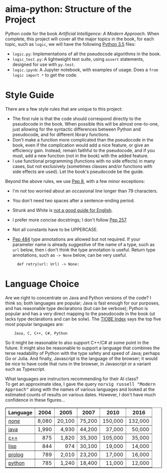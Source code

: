 # aima-python: Structure of the Project

Python code for the book *Artificial Intelligence: A Modern Approach.* 
When complete, this project will cover all the major topics in the book, for each topic, such as `logic`, we will have the following [Python 3.5](https://www.python.org/downloads/release/python-350/) files:

- `logic.py`: Implementations of all the pseudocode algorithms in the book. 
- `logic_test.py`: A lightweight test suite, using `assert` statements, designed for use with `py.test`.
- `logic.ipynb`: A Jupyter notebook, with examples of usage. Does a `from logic import *` to get the code.

# Style Guide

There are a few style rules that are unique to this project:

- The first rule is that the code should correspond directly to the pseudocode in the book. When possible this will be almost one-to-one, just allowing for the syntactic differences between Python and pseudocode, and for different library functions.
- Don't make a function more complicated than the pseudocode in the book, even if the complication would add a nice feature, or give an efficiency gain. Instead, remain faithful to the pseudocode, and if you must, add a new function (not in the book) with the added feature.
- I use functional programming (functions with no side effects) in many cases, but not exclusively (sometimes classes and/or functions with side effects are used). Let the book's pseudocode be the guide. 

Beyond the above rules, we use [Pep 8](https://www.python.org/dev/peps/pep-0008), with a few minor exceptions:

- I'm not too worried about an occasional line longer than 79 characters. 
- You don't need two spaces after a sentence-ending period.
- Strunk and White is [not a good guide for English](http://chronicle.com/article/50-Years-of-Stupid-Grammar/25497).
- I prefer more concise docstrings; I don't follow [Pep 257](https://www.python.org/dev/peps/pep-0257/).
- Not all constants have to be UPPERCASE.
- [Pep 484](https://www.python.org/dev/peps/pep-0484/) type annotations are allowed but not required. If your
  parameter name is already suggestive of the name of a type, such as `url` below, then i don't think the type annotation is useful.
  Return type annotations, such as `-> None` below, can be very useful.

        def retry(url: Url) -> None: 

# Language Choice

Are we right to concentrate on Java and Python versions of the code? I think so; both languages are popular; Java is
fast enough for our purposes, and has reasonable type declarations (but can be verbose); Python is popular and has a very direct mapping to the pseudocode in the book (ut lacks type declarations and can be solw). The [TIOBE Index](http://www.tiobe.com/tiobe_index) says the top five most popular languages are:

        Java, C, C++, C#, Python
        
So it might be reasonable to also support C++/C# at some point in the future. It might also be reasonable to support a language that combines the terse readability of Python with the type safety and speed of Java; perhaps Go or Julia. And finally, Javascript is the language of the browser; it would be nice to have code that runs in the browser, in Javascript or a variant such as Typescript.

What languages are instructors recommending for their AI class?  
To get an approximate idea, I gave the query <tt>norvig russell "Modern Approach"</tt> along with
the names of various languages and looked at the estimated counts of results on
various dates. However, I don't have much confidence in these figures...

<p>
<table border=1>
<tr><th>Language<th>2004<th>2005<th>2007<th>2010<th>2016
<tr><td> <a href="http://www.google.com/search?q=norvig+russell+%22Modern+Approach%22"> <i>none</i></a><td align=right> 8,080<td align=right>20,100<td align=right>75,200<td align=right>150,000<td align=right>132,000
<tr><td> <a href="http://www.google.com/search?q=java+norvig+russell+%22Modern+Approach%22">java   </a><td align=right> 1,990<td align=right>4,930<td align=right>44,200<td align=right>37,000<td align=right>50,000
<tr><td> <a href="http://www.google.com/search?q=c%2B%2B+norvig+russell+%22Modern+Approach%22">c++    </a><td align=right>  875<td align=right>1,820<td align=right>35,300<td align=right>105,000<td align=right>35,000
<tr><td> <a href="http://www.google.com/search?q=lisp+norvig+russell+%22Modern+Approach%22">lisp   </a><td align=right>  844<td align=right>974<td align=right>30,100<td align=right>19,000<td align=right>14,000
<tr><td> <a href="http://www.google.com/search?q=prolog+norvig+russell+%22Modern+Approach%22">prolog </a><td align=right>  789<td align=right>2,010<td align=right>23,200<td align=right>17,000<td align=right>16,000
<tr><td> <a href="http://www.google.com/search?q=python+norvig+russell+%22Modern+Approach%22">python </a><td align=right>  785<td align=right>1,240<td align=right>18,400<td align=right>11,000<td align=right>12,000

</table>

